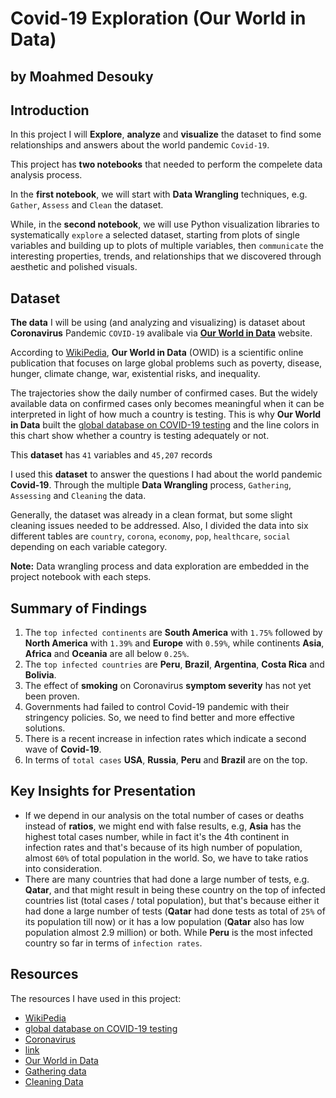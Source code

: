 # Covid-19 Exploration (Our World in Data) 
## by Moahmed Desouky

## Introduction
In this project I will **Explore**, **analyze** and **visualize** the dataset to find some relationships and answers about the world pandemic `Covid-19`.

This project has **two notebooks** that needed to perform the compelete data analysis process. 

In the **first notebook**, we will start with **Data Wrangling** techniques, e.g. `Gather`, `Assess` and `Clean` the dataset. 

While, in the **second notebook**, we will use Python visualization libraries to systematically `explore` a selected dataset, starting from plots of single variables and building up to plots of multiple variables, then `communicate` the interesting properties, trends, and relationships that we discovered through aesthetic and polished visuals.

## Dataset

**The data** I will be using (and analyzing and visualizing) is dataset about **Coronavirus** Pandemic `COVID-19` avalibale via [**Our World in Data**](https://ourworldindata.org/coronavirus) website.

According to [WikiPedia](https://en.wikipedia.org/wiki/Our_World_in_Data), **Our World in Data** (OWID) is a scientific online publication that focuses on large global problems such as poverty, disease, hunger, climate change, war, existential risks, and inequality.

The trajectories show the daily number of confirmed cases. But the widely available data on confirmed cases only becomes meaningful when it can be interpreted in light of how much a country is testing. This is why **Our World in Data** built the [global database on COVID-19 testing](https://ourworldindata.org/coronavirus-testing) and the line colors in this chart show whether a country is testing adequately or not.

This **dataset** has `41` variables and `45,207` records

I used this **dataset** to answer the questions I had about the world pandemic **Covid-19**. Through the multiple **Data Wrangling** process, `Gathering`, `Assessing` and `Cleaning` the data. 

Generally, the dataset was already in a clean format, but some slight cleaning issues needed to be addressed. Also, I divided the data into six different tables are `country`, `corona`, `economy`, `pop`, `healthcare`, `social` depending on each variable category.

**Note:** Data wrangling process and data exploration are embedded in the project notebook with each steps.

## Summary of Findings
1. The `top infected continents` are **South America** with `1.75%` followed by **North America** with `1.39%` and **Europe** with `0.59%`, while continents **Asia**, **Africa** and **Oceania** are all below `0.25%`.
2. The `top infected countries` are **Peru**, **Brazil**, **Argentina**, **Costa Rica** and **Bolivia**.
3. The effect of **smoking** on Coronavirus **symptom severity** has not yet been proven.
4. Governments had failed to control Covid-19 pandemic with their stringency policies. So, we need to find better and more effective solutions.
5. There is a recent increase in infection rates which indicate a second wave of **Covid-19**.
6. In terms of `total cases` **USA**, **Russia**, **Peru** and **Brazil** are on the top. 


## Key Insights for Presentation
- If we depend in our analysis on the total number of cases or deaths instead of **ratios**, we might end with false results, e.g, **Asia** has the highest total cases number, while in fact it's the 4th continent in infection rates and that's because of its high number of population, almost `60%` of total population in the world. So, we have to take ratios into consideration.
- There are many countries that had done a large number of tests, e.g. **Qatar**, and that might result in being these country on the top of infected countries list (total cases / total population), but that's because either it had done a large number of tests (**Qatar** had done tests as total of `25%` of its population till now) or it has a low population (**Qatar** also has low population almost 2.9 million) or both. While **Peru** is the most infected country so far in terms of `infection rates`.

## Resources
The resources I have used in this project:
- [WikiPedia](https://en.wikipedia.org/wiki/Our_World_in_Data)
- [global database on COVID-19 testing](https://ourworldindata.org/coronavirus-testing)
- [Coronavirus](https://www.undp.org/content/undp/en/home/coronavirus.html)
- [link](https://github.com/owid/covid-19-data/blob/master/public/data/owid-covid-codebook.csv)
- [Our World in Data](https://ourworldindata.org/coronavirus)
- [Gathering data](https://ori.hhs.gov/education/products/n_illinois_u/datamanagement/dctopic.html)
- [Cleaning Data](https://en.wikipedia.org/wiki/Data_cleansing)